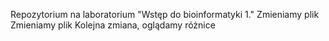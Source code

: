 Repozytorium na laboratorium "Wstęp do bioinformatyki 1."
Zmieniamy plik
Zmieniamy plik
Kolejna zmiana, oglądamy różnice
